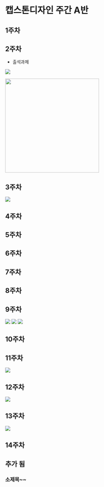 # 캡스톤디자인 주간 A반

##  1주차

## 2주차
  - 출석과제

<img src="./png/2주차.JPG"></img>

<img width="300" height="300" src="./png/강아지.jpg"></img>


## 3주차

<img src="./png/네이버작동.JPG"></img>
## 4주차
## 5주차
## 6주차
## 7주차
## 8주차
## 9주차

<img src="./png/9주차과제1.JPG"></img>
<img src="./png/9주차과제2.JPG"></img>
<img src="./png/9주차과제그라데이션.JPG"></img>

## 10주차
## 11주차

<img src="./png/11주차과제_20173028이혜지.JPG"></img>
## 12주차

<img src="./png/12주차과제_영화정보수.JPG"></img>
## 13주차
<img src="./png/13주차과제_영화순위.JPG"></img>

## 14주차
## 추가 됨

### 소제목~~
